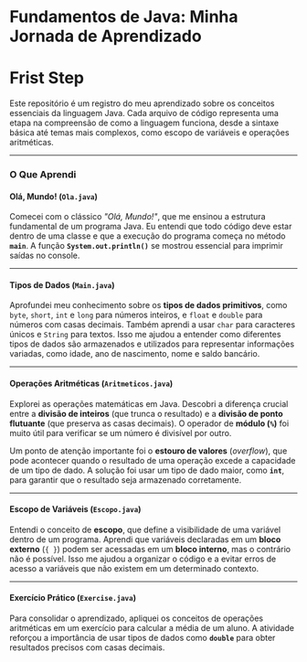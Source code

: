 # Fundamentos de Java: Minha Jornada de Aprendizado
# Frist Step
Este repositório é um registro do meu aprendizado sobre os conceitos essenciais da linguagem Java. Cada arquivo de código representa uma etapa na compreensão de como a linguagem funciona, desde a sintaxe básica até temas mais complexos, como escopo de variáveis e operações aritméticas.

---

### O Que Aprendi

#### Olá, Mundo! (`Ola.java`)

Comecei com o clássico *"Olá, Mundo!"*, que me ensinou a estrutura fundamental de um programa Java. Eu entendi que todo código deve estar dentro de uma classe e que a execução do programa começa no método **`main`**. A função **`System.out.println()`** se mostrou essencial para imprimir saídas no console.

---

#### Tipos de Dados (`Main.java`)

Aprofundei meu conhecimento sobre os **tipos de dados primitivos**, como `byte`, `short`, `int` e `long` para números inteiros, e `float` e `double` para números com casas decimais. Também aprendi a usar `char` para caracteres únicos e `String` para textos. Isso me ajudou a entender como diferentes tipos de dados são armazenados e utilizados para representar informações variadas, como idade, ano de nascimento, nome e saldo bancário.

---

#### Operações Aritméticas (`Aritmeticos.java`)

Explorei as operações matemáticas em Java. Descobri a diferença crucial entre a **divisão de inteiros** (que trunca o resultado) e a **divisão de ponto flutuante** (que preserva as casas decimais). O operador de **módulo (`%`)** foi muito útil para verificar se um número é divisível por outro.

Um ponto de atenção importante foi o **estouro de valores** (*overflow*), que pode acontecer quando o resultado de uma operação excede a capacidade de um tipo de dado. A solução foi usar um tipo de dado maior, como **`int`**, para garantir que o resultado seja armazenado corretamente.

---

#### Escopo de Variáveis (`Escopo.java`)

Entendi o conceito de **escopo**, que define a visibilidade de uma variável dentro de um programa. Aprendi que variáveis declaradas em um **bloco externo** (`{ }`) podem ser acessadas em um **bloco interno**, mas o contrário não é possível. Isso me ajudou a organizar o código e a evitar erros de acesso a variáveis que não existem em um determinado contexto.

---

#### Exercício Prático (`Exercise.java`)

Para consolidar o aprendizado, apliquei os conceitos de operações aritméticas em um exercício para calcular a média de um aluno. A atividade reforçou a importância de usar tipos de dados como **`double`** para obter resultados precisos com casas decimais.
